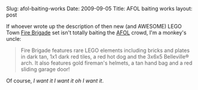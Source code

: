 Slug: afol-baiting-works
Date: 2009-09-05
Title: AFOL baiting works
layout: post

If whoever wrote up the description of then new (and AWESOME) LEGO Town [Fire Brigade](http://shop.lego.com/ByTheme/Product.aspx?p=10197) set isn't totally baiting the [AFOL](http://www.brickspace.org/2009/03/brickspace-dictionary-afol.html "Adult Fan Of LEGO") crowd, I'm a monkey's uncle:

>Fire Brigade features rare LEGO elements including bricks and plates in dark tan, 1x1 dark red tiles, a red hot dog and the 3x6x5 Belleville&reg; arch. It also features gold fireman's helmets, a tan hand bag and a red sliding garage door!

Of course, *I want it I want it oh I want it*.
